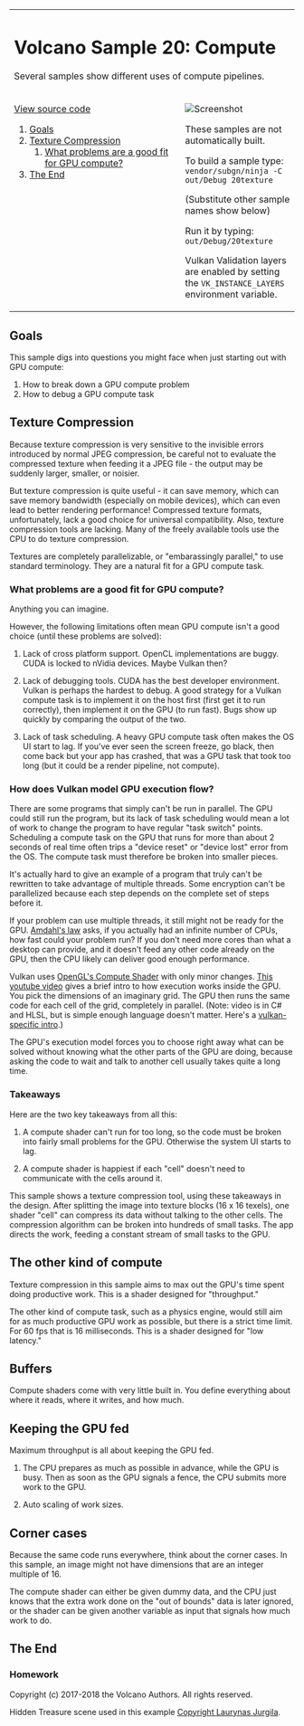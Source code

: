 <table cellspacing="0" cellpadding="0"><tbody>
<tr valign="top"><td width="60%" colspan="2">

# Volcano Sample 20: Compute

Several samples show different uses of compute pipelines.

</td></tr><tr valign="top"><td width="60%">

[View source code](./)

1. [Goals](#goals)
1. [Texture Compression](#texture-compression)
   1. [What problems are a good fit for GPU compute?](#what-problems-are-a-good-fit-for-gpu-compute)
1. [The End](#the-end)

</td><td width="40%">

![Screenshot](screenshot.png)

These samples are not automatically built.

To build a sample type:<br/>
`vendor/subgn/ninja -C out/Debug 20texture`

(Substitute other sample names show below)

Run it by typing:<br/>`out/Debug/20texture`

Vulkan Validation layers are enabled by setting the `VK_INSTANCE_LAYERS`
environment variable.</td></tr>
</tbody></table>

## Goals

This sample digs into questions you might face when just starting out
with GPU compute:

1. How to break down a GPU compute problem
1. How to debug a GPU compute task

## Texture Compression

Because texture compression is very sensitive to the invisible errors
introduced by normal JPEG compression, be careful not to evaluate the
compressed texture when feeding it a JPEG file - the output may be
suddenly larger, smaller, or noisier.

But texture compression is quite useful - it can save memory, which can
save memory bandwidth (especially on mobile devices), which can even lead
to better rendering performance! Compressed texture formats, unfortunately,
lack a good choice for universal compatibility. Also, texture compression
tools are lacking. Many of the freely available tools use the CPU to do
texture compression.

Textures are completely parallelizable, or "embarassingly parallel," to use
standard terminology. They are a natural fit for a GPU compute task.

### What problems are a good fit for GPU compute?

Anything you can imagine.

However, the following limitations often mean GPU compute isn't a good
choice (until these problems are solved):

1. Lack of cross platform support. OpenCL implementations are buggy. CUDA
   is locked to nVidia devices. Maybe Vulkan then?

1. Lack of debugging tools. CUDA has the best developer environment.
   Vulkan is perhaps the hardest to debug. A good strategy for a Vulkan
   compute task is to implement it on the host first (first get it to
   run correctly), then implement it on the GPU (to run fast). Bugs show up
   quickly by comparing the output of the two.

1. Lack of task scheduling. A heavy GPU compute task often makes the OS
   UI start to lag. If you've ever seen the screen freeze, go black, then
   come back but your app has crashed, that was a GPU task that took too
   long (but it could be a render pipeline, not compute).

### How does Vulkan model GPU execution flow?

There are some programs that simply can't be run in parallel. The GPU could
still run the program, but its lack of task scheduling would mean a lot of
work to change the program to have regular "task switch" points.
Scheduling a compute task on the GPU that runs for more than about 2 seconds
of real time often trips a "device reset" or "device lost" error from the
OS. The compute task must therefore be broken into smaller pieces.

It's actually hard to give an example of a program that truly can't be
rewritten to take advantage of multiple threads. Some encryption can't be
parallelized because each step depends on the complete set of steps before
it.

If your problem can use multiple threads, it still might not be ready for
the GPU. [Amdahl's law](https://en.wikipedia.org/wiki/Amdahl%27s_law) asks,
if you actually had an infinite number of CPUs, how fast could your problem
run? If you don't need more cores than what a desktop can provide, and it
doesn't feed any other code already on the GPU, then the CPU likely can
deliver good enough performance.

Vulkan uses
[OpenGL's Compute Shader](https://www.khronos.org/opengl/wiki/Compute_Shader)
with only minor changes. [This youtube video](https://youtu.be/V-yqiLyU27U)
gives a brief intro to how execution works inside the GPU. You pick the
dimensions of an imaginary grid. The GPU then runs the same code for each
cell of the grid, completely in parallel. (Note: video is in C# and HLSL, but
is simple enough language doesn't matter. Here's a
[vulkan-specific intro](https://stackoverflow.com/questions/54750009/compute-shader-and-workgroup).)

The GPU's execution model forces you to choose right away what can be solved
without knowing what the other parts of the GPU are doing, because asking the
code to wait and talk to another cell usually takes quite a long time.

### Takeaways

Here are the two key takeaways from all this:

1. A compute shader can't run for too long, so the code must be broken into
   fairly small problems for the GPU. Otherwise the system UI starts to lag.

1. A compute shader is happiest if each "cell" doesn't need to communicate with
   the cells around it.

This sample shows a texture compression tool, using these takeaways in the
design. After splitting the image into texture blocks (16 x 16 texels), one
shader "cell" can compress its data without talking to the other cells.
The compression algorithm can be broken into hundreds of small tasks. The
app directs the work, feeding a constant stream of small tasks to the GPU.

## The other kind of compute

Texture compression in this sample aims to max out the GPU's time spent
doing productive work. This is a shader designed for "throughput."

The other kind of compute task, such as a physics engine, would still
aim for as much productive GPU work as possible, but there is a strict
time limit. For 60 fps that is 16 milliseconds. This is a shader
designed for "low latency."

## Buffers

Compute shaders come with very little built in. You define everything about
where it reads, where it writes, and how much.

## Keeping the GPU fed

Maximum throughput is all about keeping the GPU fed.

1. The CPU prepares as much as possible in advance, while the GPU is busy.
   Then as soon as the GPU signals a fence, the CPU submits more work to
   the GPU.

1. Auto scaling of work sizes.

## Corner cases

Because the same code runs everywhere, think about the corner cases.
In this sample, an image might not have dimensions that are an integer
multiple of 16.

The compute shader can either be given dummy data, and the CPU just knows
that the extra work done on the "out of bounds" data is later ignored, or
the shader can be given another variable as input that signals how much
work to do.

## The End

### Homework


Copyright (c) 2017-2018 the Volcano Authors. All rights reserved.

Hidden Treasure scene used in this example
[Copyright Laurynas Jurgila](http://www.blendswap.com/user/PigArt).
